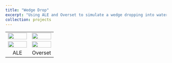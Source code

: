 ```yaml
---
title: "Wedge Drop"
excerpt: "Using ALE and Overset to simulate a wedge dropping into water <br/><img src='/images/wedgedrop.png' width='50%'>"
collection: projects
---
```


<table>
 <tr align="center">
    <td width="50%"><img src="https://github.com/user-attachments/assets/e4351fb4-79ce-4fe4-ab0c-1ea3258fdec2" width="100%"></td>
    <td width="50%"><img src="https://github.com/user-attachments/assets/d333602a-63d5-405a-afe2-a8e8e5262aa5" width="100%"></td>
 </tr>
 <tr align="center">
    <td width="50%"><img src="https://github.com/user-attachments/assets/4fe79cd5-0eea-4f86-acd9-96b0e75f76e4" width="100%"></td>  
    <td width="50%"><img src="https://github.com/user-attachments/assets/401bba12-26d4-4982-ac35-17884860aca6" width="100%"></td>
 </tr>  
 <tr align="center">
   <td width="50%">ALE</td>
   <td width="50%">Overset</td>   
 </tr>
</table>



